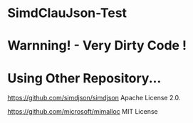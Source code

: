 # SimdClauJson-Test
# Warnning! - Very Dirty Code !

# Using Other Repository...
https://github.com/simdjson/simdjson Apache License 2.0.

https://github.com/microsoft/mimalloc MIT License
